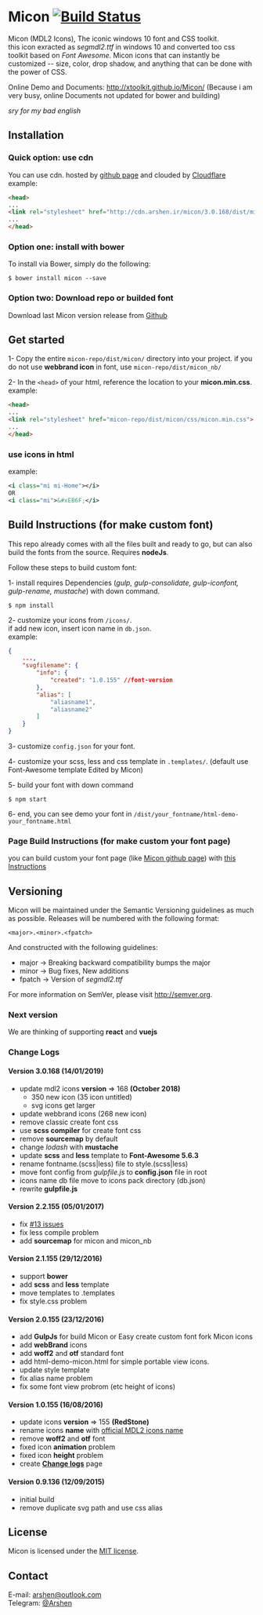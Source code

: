 # Micon [![Build Status](https://travis-ci.org/xtoolkit/Micon.svg?branch=master)](https://travis-ci.org/xtoolkit/Micon)

Micon (MDL2 Icons), The iconic windows 10 font and CSS toolkit.<br>
this icon exracted as _segmdl2.ttf_ in windows 10 and converted too css toolkit based on _Font Awesome_. Micon icons that can instantly be customized -- size, color, drop shadow, and anything that can be done with the power of CSS.<br>

Online Demo and Documents: <http://xtoolkit.github.io/Micon/> (Because i am very busy, online Documents not updated for bower and building)

_sry for my bad english_

## Installation

### Quick option: use cdn

You can use cdn. hosted by [github page](https://github.com/xtoolkit/cdn.arshen.ir) and clouded by [Cloudflare](https://www.cloudflare.com/)
example:

``` html
<head>
...
<link rel="stylesheet" href="http://cdn.arshen.ir/micon/3.0.168/dist/micon/css/micon.min.css">
...
</head>
```

### Option one: install with bower

To install via Bower, simply do the following:

```
$ bower install micon --save
```

### Option two: Download repo or builded font

Download last Micon version release from [Github](https://github.com/xtoolkit/Micon/releases)

## Get started

1- Copy the entire `micon-repo/dist/micon/` directory into your project. if you do not use **webbrand icon** in font, use `micon-repo/dist/micon_nb/`

2- In the `<head>` of your html, reference the location to your **micon.min.css**.<br>
example:

``` html
<head>
...
<link rel="stylesheet" href="micon-repo/dist/micon/css/micon.min.css">
...
</head>
```

### use icons in html

example:
``` xml
<i class="mi mi-Home"></i>
OR
<i class="mi">&#xEB6F;</i>
```

## Build Instructions (for make custom font)

This repo already comes with all the files built and ready to go, but can also build the fonts from the source. Requires **nodeJs**.

Follow these steps to build custom font:

1- install requires Dependencies (*gulp, gulp-consolidate, gulp-iconfont, gulp-rename, mustache*) with down command.<br>

```
$ npm install
```

2- customize your icons from `/icons/`.<br>
if add new icon, insert icon name in `db.json`.<br>
example:

``` json
{
    ...,
    "svgfilename": {
        "info": {
            "created": "1.0.155" //font-version
        },
        "alias": [
            "aliasname1",
            "aliasname2"
        ]
    }
}
```

3- customize `config.json` for your font.

4- customize your scss, less and css template in `.templates/`. (default use Font-Awesome template Edited by Micon)

5- build your font with down command

```
$ npm start
```

6- end, you can see demo your font in `/dist/your_fontname/html-demo-your_fontname.html`

### Page Build Instructions (for make custom your font page)

you can build custom your font page (like [Micon github page](http://xtoolkit.github.io/Micon/)) with [this Instructions](https://github.com/xtoolkit/Micon/tree/gh-pages#build-instructions-for-make-custom-page)

## Versioning

Micon will be maintained under the Semantic Versioning guidelines as much as possible. Releases will be numbered with the following format:

`<major>.<minor>.<fpatch>`

And constructed with the following guidelines:

- major -> Breaking backward compatibility bumps the major
- minor -> Bug fixes, New additions
- fpatch -> Version of _segmdl2.ttf_

For more information on SemVer, please visit <http://semver.org>.

### Next version

We are thinking of supporting **react** and **vuejs**

### Change Logs

#### Version 3.0.168 (14/01/2019)

- update mdl2 icons **version** => 168 **(October 2018)**
  - 350 new icon (35 icon untitled)
  - svg icons get larger
- update webbrand icons (268 new icon)
- remove classic create font css
- use **scss compiler** for create font css
- remove **sourcemap** by default
- change *lodash* with **mustache**
- update **scss** and **less** template to **Font-Awesome 5.6.3**
- rename fontname.(scss|less) file to style.(scss|less)
- move font config from *gulpfile.js* to **config.json** file in root
- icons name db file move to icons pack directory (db.json)
- rewrite **gulpfile.js**

#### Version 2.2.155 (05/01/2017)

- fix [#13 issues](https://github.com/xtoolkit/Micon/issues/13/)
- fix less compile problem
- add **sourcemap** for micon and micon_nb

#### Version 2.1.155 (29/12/2016)

- support **bower**
- add **scss** and **less** template
- move templates to .templates
- fix style.css problem

#### Version 2.0.155 (23/12/2016)

- add **GulpJs** for build Micon or Easy create custom font fork Micon icons
- add **webBrand** icons
- add **woff2** and **otf** standard font
- add html-demo-micon.html for simple portable view icons.
- update style template
- fix alias name problem
- fix some font view probrom (etc height of icons)

#### Version 1.0.155 (16/08/2016)

- update icons **version** => 155 **(RedStone)**
- rename icons **name** with [official MDL2 icons name](https://msdn.microsoft.com/en-us/windows/uwp/style/segoe-ui-symbol-font)
- remove **woff2** and **otf** font
- fixed icon **animation** problem
- fixed icon **height** problem
- create [**Change logs**](http://xtoolkit.github.io/Micon/changelogs/) page

#### Version 0.9.136 (12/09/2015)

- initial build
- remove duplicate svg path and use css alias

## License

Micon is licensed under the [MIT license](http://opensource.org/licenses/MIT).

## Contact

E-mail: <arshen@outlook.com><br>
Telegram: [@Arshen](https://telegram.me/Arshen)
